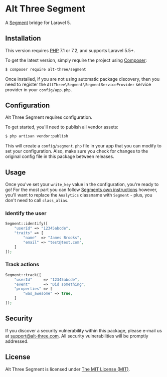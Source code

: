 # Alt Three Segment

A [Segment](https://segment.com/) bridge for Laravel 5.


## Installation

This version requires [PHP](https://php.net) 7.1 or 7.2, and supports Laravel 5.5+.

To get the latest version, simply require the project using [Composer](https://getcomposer.org):

```bash
$ composer require alt-three/segment
```

Once installed, if you are not using automatic package discovery, then you need to register the  `AltThree\Segment\SegmentServiceProvider` service provider in your `config/app.php`.


## Configuration

Alt Three Segment requires configuration.

To get started, you'll need to publish all vendor assets:

```bash
$ php artisan vendor:publish
```

This will create a `config/segment.php` file in your app that you can modify to set your configuration. Also, make sure you check for changes to the original config file in this package between releases.


## Usage

Once you've set your `write_key` value in the configuration, you're ready to go! For the most part you can follow [Segments own instructions](https://segment.com/docs/libraries/php/quickstart) however, you'll want to replace the `Analytics` classname with `Segment` - plus, you don't need to call `class_alias`.

### Identify the user

```php
Segment::identify([
    "userId" => "12345abcde",
    "traits" => [
        "name"  => "James Brooks",
        "email" => "test@test.com",
    ]
]);
```

### Track actions

```php
Segment::track([
    "userId"     => "12345abcde",
    "event"      => "Did something",
    "properties" => [
        "was_awesome" => true,
    ]
]);
```


## Security

If you discover a security vulnerability within this package, please e-mail us at support@alt-three.com. All security vulnerabilities will be promptly addressed.


## License

Alt Three Segment is licensed under [The MIT License (MIT)](LICENSE).
